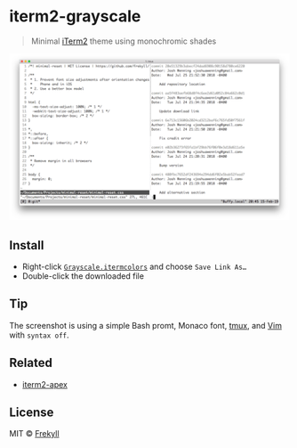 # iterm2-grayscale
> Minimal [iTerm2](https://www.iterm2.com/) theme using monochromic shades

![](screenshot.png)

## Install
- Right-click [`Grayscale.itermcolors`](https://github.com/frekyll/iterm2-grayscale/raw/master/Grayscale.itermcolors) and choose `Save Link As…`
- Double-click the downloaded file

## Tip
The screenshot is using a simple Bash promt, Monaco font, [tmux](https://github.com/tmux/tmux), and [Vim](https://github.com/vim/vim) with `syntax off`.

## Related
- [iterm2-apex](https://github.com/heidar/iterm2-apex)

## License

MIT © [Frekyll](https://github.com/frekyll)

